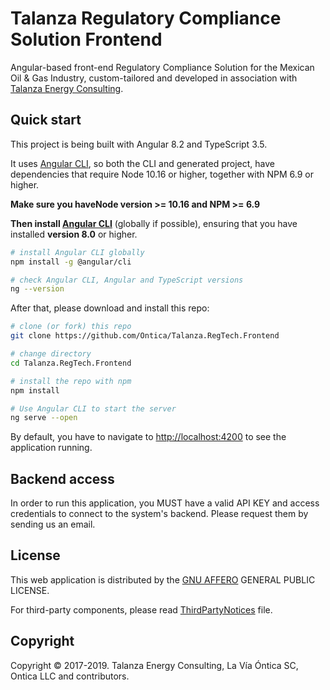 # Talanza Regulatory Compliance Solution Frontend

Angular-based front-end Regulatory Compliance Solution for the Mexican Oil & Gas Industry, custom-tailored and developed in association with [Talanza Energy Consulting](http://www.talanza.energy).

## Quick start

This project is being built with Angular 8.2 and TypeScript 3.5.

It uses [Angular CLI](https://github.com/angular/angular-cli), so both the CLI and generated project, have dependencies that require Node 10.16 or higher, together with NPM 6.9 or higher.

**Make sure you haveNode version >= 10.16 and NPM >= 6.9**

**Then install [Angular CLI](https://github.com/angular/angular-cli)** (globally if possible), ensuring that you have installed **version 8.0** or higher.

```bash
# install Angular CLI globally
npm install -g @angular/cli

# check Angular CLI, Angular and TypeScript versions
ng --version
```

After that, please download and install this repo:

```bash
# clone (or fork) this repo
git clone https://github.com/Ontica/Talanza.RegTech.Frontend

# change directory
cd Talanza.RegTech.Frontend

# install the repo with npm
npm install

# Use Angular CLI to start the server
ng serve --open
```

By default, you have to navigate to [http://localhost:4200](http://localhost:4200) to see the application running.

## Backend access

In order to run this application, you MUST have a valid API KEY and access credentials to connect to the system's backend. Please request them by sending us an email.

## License

This web application is distributed by the [GNU AFFERO](https://github.com/Ontica/Talanza.RegTech.Frontend/blob/master/LICENSE.txt) GENERAL PUBLIC LICENSE.

For third-party components, please read [ThirdPartyNotices](https://github.com/Ontica/Talanza.RegTech.Frontend/blob/master/ThirdPartyNotices.txt) file.

## Copyright

Copyright © 2017-2019. Talanza Energy Consulting, La Vía Óntica SC, Ontica LLC and contributors.
